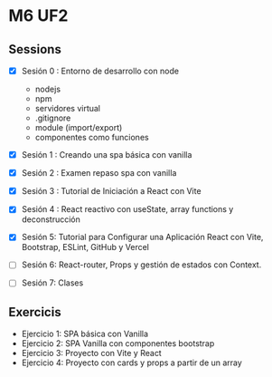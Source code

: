 # M6 UF2
## Sessions
- [x] Sesión 0 : Entorno de desarrollo con node
  - nodejs
  - npm
  - servidores virtual
  - .gitignore
  - module (import/export)
  - componentes como funciones

- [x] Sesión 1 : Creando una spa básica con vanilla
- [x] Sesión 2 : Examen repaso spa con vanilla
- [x] Sesión 3 : Tutorial de Iniciación a React con Vite
- [x] Sesión 4 : React reactivo con useState, array functions y deconstrucción
- [x] Sesión 5: Tutorial para Configurar una Aplicación React con Vite, Bootstrap, ESLint, GitHub y Vercel
- [ ] Sesión 6: React-router, Props y gestión de estados con Context.
- [ ] Sesión 7: Clases

## Exercicis
  - Ejercicio 1: SPA básica con Vanilla
  - Ejercicio 2: SPA Vanilla con componentes bootstrap
  - Ejercicio 3: Proyecto con Vite y React
  - Ejercicio 4: Proyecto con cards y props a partir de un array
